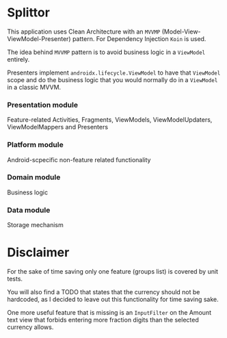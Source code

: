 # Splittor

This application uses Clean Architecture with an `MVVMP` (Model-View-ViewModel-Presenter) pattern. For Dependency Injection `Koin` is used.

The idea behind `MVVMP` pattern is to avoid business logic in a `ViewModel` entirely.

Presenters implement `androidx.lifecycle.ViewModel` to have that `ViewModel` scope and do the business logic that you would normally do in a `ViewModel` in a classic MVVM.

### Presentation module

Feature-related Activities, Fragments, ViewModels, ViewModelUpdaters, ViewModelMappers and Presenters

### Platform module

Android-scpecific non-feature related functionality

### Domain module

Business logic

### Data module

Storage mechanism


# Disclaimer
For the sake of time saving only one feature (groups list) is covered by unit tests.

You will also find a TODO that states that the currency should not be hardcoded, as I decided to leave out this functionality for time saving sake.

One more useful feature that is missing is an `InputFilter` on the Amount text view that forbids entering more fraction digits than the selected currency allows.
